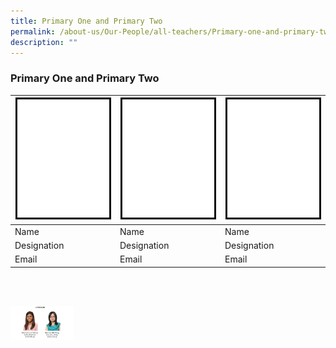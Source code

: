 ```yaml
---
title: Primary One and Primary Two
permalink: /about-us/Our-People/all-teachers/Primary-one-and-primary-two/
description: ""
---
```

### Primary One and Primary Two


| ![Pic 1](/images/About%20Us/Our%20People/Blank_200.gif)|  ![Pic 2](/images/About%20Us/Our%20People/Blank_200.gif) |  ![Pic 3](/images/About%20Us/Our%20People/Blank_200.gif) |
| -------- | -------- | -------- |
| Name     | Name     | Name     |
| Designation     | Designation     | Designation     |
| Email     | Email     | Email     |

<br><br>


<img src="/images/1p2.png" 
     style="width:20%"> <br>

<br>